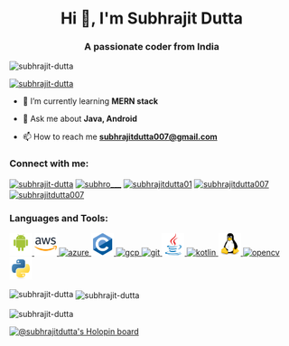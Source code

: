 <h1 align="center">Hi 👋, I'm Subhrajit Dutta</h1>
<h3 align="center">A passionate coder from India</h3>

<p align="left"> <img src="https://komarev.com/ghpvc/?username=subhrajit-dutta&label=Profile%20views&color=0e75b6&style=flat" alt="subhrajit-dutta" /> </p>

<p align="left"> <a href="https://github.com/ryo-ma/github-profile-trophy"><img src="https://github-profile-trophy.vercel.app/?username=subhrajit-dutta" alt="subhrajit-dutta" /></a> </p>

- 🌱 I’m currently learning **MERN stack**

- 💬 Ask me about **Java, Android**

- 📫 How to reach me **subhrajitdutta007@gmail.com**

<h3 align="left">Connect with me:</h3>
<p align="left">
<a href="https://linkedin.com/in/subhrajit-dutta" target="blank"><img align="center" src="https://raw.githubusercontent.com/rahuldkjain/github-profile-readme-generator/master/src/images/icons/Social/linked-in-alt.svg" alt="subhrajit-dutta" height="30" width="40" /></a>
<a href="https://instagram.com/subhro___" target="blank"><img align="center" src="https://raw.githubusercontent.com/rahuldkjain/github-profile-readme-generator/master/src/images/icons/Social/instagram.svg" alt="subhro___" height="30" width="40" /></a>
<a href="https://www.hackerrank.com/subhrajitdutta01" target="blank"><img align="center" src="https://raw.githubusercontent.com/rahuldkjain/github-profile-readme-generator/master/src/images/icons/Social/hackerrank.svg" alt="subhrajitdutta01" height="30" width="40" /></a>
<a href="https://www.leetcode.com/subhrajitdutta007" target="blank"><img align="center" src="https://raw.githubusercontent.com/rahuldkjain/github-profile-readme-generator/master/src/images/icons/Social/leet-code.svg" alt="subhrajitdutta007" height="30" width="40" /></a>
<a href="https://auth.geeksforgeeks.org/user/subhrajitdutta007" target="blank"><img align="center" src="https://raw.githubusercontent.com/rahuldkjain/github-profile-readme-generator/master/src/images/icons/Social/geeks-for-geeks.svg" alt="subhrajitdutta007" height="30" width="40" /></a>
</p>

<h3 align="left">Languages and Tools:</h3>
<p align="left"> <a href="https://developer.android.com" target="_blank" rel="noreferrer"> <img src="https://raw.githubusercontent.com/devicons/devicon/master/icons/android/android-original-wordmark.svg" alt="android" width="40" height="40"/> </a> <a href="https://aws.amazon.com" target="_blank" rel="noreferrer"> <img src="https://raw.githubusercontent.com/devicons/devicon/master/icons/amazonwebservices/amazonwebservices-original-wordmark.svg" alt="aws" width="40" height="40"/> </a> <a href="https://azure.microsoft.com/en-in/" target="_blank" rel="noreferrer"> <img src="https://www.vectorlogo.zone/logos/microsoft_azure/microsoft_azure-icon.svg" alt="azure" width="40" height="40"/> </a> <a href="https://www.cprogramming.com/" target="_blank" rel="noreferrer"> <img src="https://raw.githubusercontent.com/devicons/devicon/master/icons/c/c-original.svg" alt="c" width="40" height="40"/> </a> <a href="https://cloud.google.com" target="_blank" rel="noreferrer"> <img src="https://www.vectorlogo.zone/logos/google_cloud/google_cloud-icon.svg" alt="gcp" width="40" height="40"/> </a> <a href="https://git-scm.com/" target="_blank" rel="noreferrer"> <img src="https://www.vectorlogo.zone/logos/git-scm/git-scm-icon.svg" alt="git" width="40" height="40"/> </a> <a href="https://www.java.com" target="_blank" rel="noreferrer"> <img src="https://raw.githubusercontent.com/devicons/devicon/master/icons/java/java-original.svg" alt="java" width="40" height="40"/> </a> <a href="https://kotlinlang.org" target="_blank" rel="noreferrer"> <img src="https://www.vectorlogo.zone/logos/kotlinlang/kotlinlang-icon.svg" alt="kotlin" width="40" height="40"/> </a> <a href="https://www.linux.org/" target="_blank" rel="noreferrer"> <img src="https://raw.githubusercontent.com/devicons/devicon/master/icons/linux/linux-original.svg" alt="linux" width="40" height="40"/> </a> <a href="https://opencv.org/" target="_blank" rel="noreferrer"> <img src="https://www.vectorlogo.zone/logos/opencv/opencv-icon.svg" alt="opencv" width="40" height="40"/> </a> <a href="https://www.python.org" target="_blank" rel="noreferrer"> <img src="https://raw.githubusercontent.com/devicons/devicon/master/icons/python/python-original.svg" alt="python" width="40" height="40"/> </a> </p>

<p><img align="left" src="https://github-readme-stats.vercel.app/api/top-langs?username=subhrajit-dutta&show_icons=true&locale=en&layout=compact" alt="subhrajit-dutta" /></p>

<p>&nbsp;<img align="center" src="https://github-readme-stats.vercel.app/api?username=subhrajit-dutta&show_icons=true&locale=en" alt="subhrajit-dutta" /></p>

<p><img align="center" src="https://github-readme-streak-stats.herokuapp.com/?user=subhrajit-dutta&" alt="subhrajit-dutta" /></p>


<!---
Subhrajit-Dutta/Subhrajit-Dutta is a ✨ special ✨ repository because its `README.md` (this file) appears on your GitHub profile.
You can click the Preview link to take a look at your changes.
--->
[![@subhrajitdutta's Holopin board](https://holopin.me/subhrajitdutta)](https://holopin.io/@subhrajitdutta)
